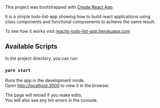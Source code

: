 This project was bootstrapped with [Create React App](https://github.com/facebook/create-react-app).

It is a simple todo-list-app showing how to build react applications using class components and functional compoenents to achieve the same result.

To see how it works visit [reactjs-todo-list-app.herokuapp.com](https://reactjs-todo-list-app.herokuapp.com/)

## Available Scripts

In the project directory, you can run:

### `yarn start`

Runs the app in the development mode.<br />
Open [http://localhost:3000](http://localhost:3000) to view it in the browser.

The page will reload if you make edits.<br />
You will also see any lint errors in the console.
